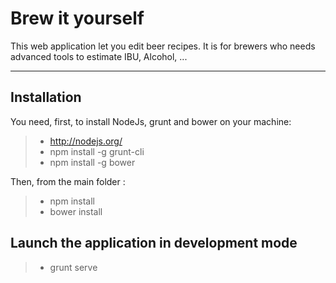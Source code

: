 Brew it yourself
================


This web application  let you edit beer recipes. It is for brewers who needs advanced tools to estimate IBU, Alcohol, ...

----------


Installation
-------------

You need, first, to install NodeJs, grunt and bower on your machine:
>- http://nodejs.org/
>- npm install -g grunt-cli
>- npm install -g bower

 Then, from the main folder :
>- npm install
>- bower install


Launch the application in development mode
------------------------------------------

>- grunt serve
